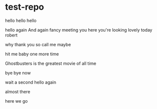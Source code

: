 test-repo
=========

hello
hello
hello

hello again
And again
fancy meeting you here
you're looking lovely today robert


why thank you
so call me maybe

hit me baby one more time

Ghostbusters is the greatest movie of all time


bye
bye now

wait a second
hello again

almost there


here we go
